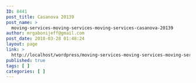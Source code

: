 ```yaml
---
ID: 8441
post_title: Casanova 20139
post_name: >
  moving-services-moving-services-moving-services-casanova-20139
author: mrgabonijeff@gmail.com
post_date: 2018-03-28 01:48:24
layout: page
link: >
  http://localhost/wordpress/moving-services-moving-services-moving-services-casanova-20139/
published: true
tags: [ ]
categories: [ ]
---
```

